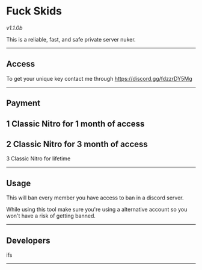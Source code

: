 # Fuck Skids

*v1.1.0b*

This is a reliable, fast, and safe private server nuker.

---

## Access

To get your unique key contact me through https://discord.gg/fdzzrDY5Mg

---


## Payment

1 Classic Nitro for 1 month of access
---
2 Classic Nitro for 3 month of access
---
3 Classic Nitro for lifetime

---

## Usage

This will ban every member you have access to ban in a discord server.

While using this tool make sure you're using a alternative account so you won't have a risk of getting banned.

---
## Developers

ifs

---




